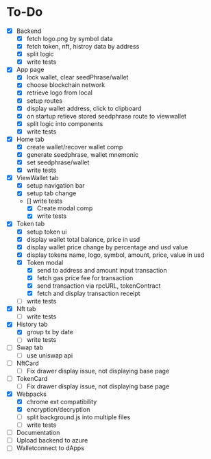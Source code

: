 # To-Do
- [x] Backend
    - [x] fetch logo.png by symbol data
    - [x] fetch token, nft, histroy data by address
    - [x] split logic
    - [x] write tests
- [x] App page
    - [x] lock wallet, clear seedPhrase/wallet
    - [x] choose blockchain network
    - [x] retrieve logo from local 
    - [x] setup routes
    - [x] display wallet address, click to clipboard
    - [x] on startup retieve stored seedphrase route to viewwallet
    - [x] split logic into components
    - [x] write tests
- [x] Home tab
    - [x] create wallet/recover wallet comp
    - [x] generate seedphrase, wallet mnemonic
    - [x] set seedphrase/wallet
    - [x] write tests
- [x] ViewWallet tab
    - [x] setup navigation bar
    - [x] setup tab change
    - [] write tests
        - [x] Create modal comp
        - [x] write tests
- [x] Token tab
    - [x] setup token ui
    - [x] display wallet total balance, price in usd
    - [x] display wallet price change by percentage and usd value
    - [x] display tokens name, logo, symbol, amount, price, value in usd
    - [x] Token modal
        - [x] send to address and amount input transaction
        - [x] fetch gas price fee for transaction
        - [x] send transaction via rpcURL, tokenContract
        - [x] fetch and display transaction receipt
    - [ ] write tests
- [x] Nft tab
    - [ ] write tests
- [x] History tab
    - [x] group tx by date
    - [ ] write tests
- [ ] Swap tab
    - [ ] use uniswap api
- [ ] NftCard
    - [ ] Fix drawer display issue, not displaying base page
- [ ] TokenCard
    - [ ] Fix drawer display issue, not displaying base page
- [x] Webpacks
    - [x] chrome ext compatibility
    - [x] encryption/decryption
    - [ ] split background.js into multiple files
    - [ ] write tests
- [ ] Documentation
- [ ] Upload backend to azure
- [ ] Walletconnect to dApps